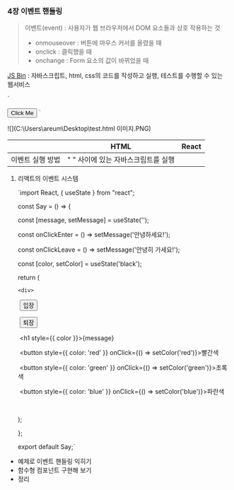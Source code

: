 ### 4장 이벤트 핸들링

> 이벤트(event) : 사용자가 웹 브라우저에서 DOM 요소들과 상호 작용하는 것
>
> - onmouseover : 버튼에 마우스 커서를 올렸을 때
> - onclick : 클릭했을 때
> - onchange : Form 요소의 값이 바뀌었을 때

[JS Bin](https://jsbin.com/?html,output) : 자바스크립트, html, css의 코드를 작성하고 실행, 테스트를 수행할 수 있는 웹서비스

`<!DOCTYPE html>
<html>

<head>
  <meta charset="utf-8">
  <meta name="viewport" content="width=device-width">
  <title>JS Bin</title>
</head>
<body>
  <button onclick="alert('executed')">
    Click Me
  </button>
</body>
</html>`

![](C:\Users\areum\Desktop\test.html 이미지.PNG)

|                  | HTML                                | React |
| ---------------- | ----------------------------------- | ----- |
| 이벤트 실행 방법 | " " 사이에 있는 자바스크립트를 실행 |       |



1. 리액트의 이벤트 시스템

   `import React, { useState } from "react";

   

   const Say = () => {

     const [message, setMessage] = useState('');

     const onClickEnter = () => setMessage('안녕하세요!');

     const onClickLeave = () => setMessage('안녕히 가세요!');

   

     const [color, setColor] = useState('black');

   

     return (

       <div>

   ​      <button onClick={onClickEnter}>입장</button>

   ​      <button onClick={onClickLeave}>퇴장</button>

   ​      <h1 style={{ color }}>{message}</h1>

   ​      <button style={{ color: 'red' }} onClick={() => setColor('red')}>빨간색</button>

   ​      <button style={{ color: 'green' }} onClick={() => setColor('green')}>초록색</button>

   ​      <button style={{ color: 'blue' }} onClick={() => setColor('blue')}>파란색</button>

   ​    </div>  

     );

   };

   

   export default Say;`

- 예제로 이벤트 핸들링 익히기
- 함수형 컴포넌트 구현해 보기
- 정리